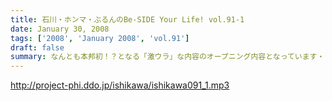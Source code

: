 ```yaml
---
title: 石川・ホンマ・ぶるんのBe-SIDE Your Life! vol.91-1
date: January 30, 2008
tags: ['2008', 'January 2008', 'vol.91']
draft: false
summary: なんとも本邦初！？となる「激ウラ」な内容のオープニング内容となっています・・・ここにきてやっとでしょうか。来週の収録は「プロ野球キャンプイン」特集！？！？NAMAE
---
```


http://project-phi.ddo.jp/ishikawa/ishikawa091_1.mp3